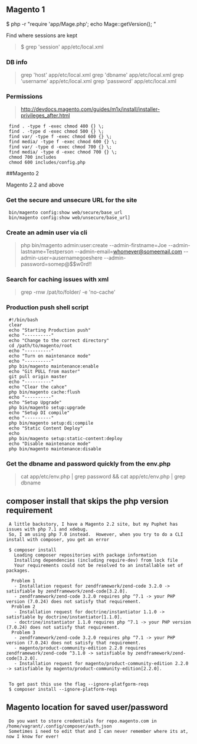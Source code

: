 ## Magento 1

$ php -r "require 'app/Mage.php'; echo Mage::getVersion(); "

Find where sessions are kept

> $ grep 'session' app/etc/local.xml

### DB info

> grep 'host' app/etc/local.xml grep 'dbname' app/etc/local.xml grep 'username' app/etc/local.xml grep 'password' app/etc/local.xml

### Permissions

> http://devdocs.magento.com/guides/m1x/install/installer-privileges_after.html

     find . -type f -exec chmod 400 {} \;
     find . -type d -exec chmod 500 {} \; 
     find var/ -type f -exec chmod 600 {} \; 
     find media/ -type f -exec chmod 600 {} \;
     find var/ -type d -exec chmod 700 {} \; 
     find media/ -type d -exec chmod 700 {} \;
     chmod 700 includes
     chmod 600 includes/config.php

##Magento 2

Magento 2.2 and above

### Get the secure and unsecure URL for the site

     bin/magento config:show web/secure/base_url
     bin/magento config:show web/unsecure/base_url]

### Create an admin user via cli

> php bin/magento admin:user:create --admin-firstname=Joe --admin-lastname=Testperson --admin-email=whomever@someemail.com --admin-user=ausernamegoeshere --admin-password=somep@$$w0rd!! 

### Search for caching issues with xml

> grep -rnw /pat/to/folder/ -e 'no-cache'

### Production push shell script

     #!/bin/bash
     clear
     echo "Starting Production push"
     echo "----------"
     echo "Change to the correct directory"
     cd /path/to/magento/root
     echo "----------"
     echo "Turn on maintenance mode"
     echo "----------"
     php bin/magento maintenance:enable
     echo "Git PULL from master"
     git pull origin master
     echo "----------"
     echo "Clear the cahce"
     php bin/magento cache:flush
     echo "----------"
     echo "Setup Upgrade"
     php bin/magento setup:upgrade
     echo "Setup DI compile"
     echo "----------"
     php bin/magento setup:di:compile
     echo "Static Content Deploy"
     echo
     php bin/magento setup:static-content:deploy
     echo "Disable maintenance mode"
     php bin/magento maintenance:disable

### Get the dbname and password quickly from the env.php

> cat app/etc/env.php | grep password && cat app/etc/env.php | grep dbname

## composer install that skips the php version requirement
     A little backstory, I have a Magento 2.2 site, but my Puphet has issues with php 7.1 and xdebug.
     So, I am using php 7.0 instead.  However, when you try to do a CLI install with composer, you get an error
     
     $ composer install
       Loading composer repositories with package information
       Installing dependencies (including require-dev) from lock file
       Your requirements could not be resolved to an installable set of packages.

      Problem 1
       - Installation request for zendframework/zend-code 3.2.0 -> satisfiable by zendframework/zend-code[3.2.0].
       - zendframework/zend-code 3.2.0 requires php ^7.1 -> your PHP version (7.0.24) does not satisfy that requirement.
      Problem 2
       - Installation request for doctrine/instantiator 1.1.0 -> satisfiable by doctrine/instantiator[1.1.0].
       - doctrine/instantiator 1.1.0 requires php ^7.1 -> your PHP version (7.0.24) does not satisfy that requirement.
      Problem 3
       - zendframework/zend-code 3.2.0 requires php ^7.1 -> your PHP version (7.0.24) does not satisfy that requirement.
       - magento/product-community-edition 2.2.0 requires zendframework/zend-code ^3.1.0 -> satisfiable by zendframework/zend-code[3.2.0].
       - Installation request for magento/product-community-edition 2.2.0 -> satisfiable by magento/product-community-edition[2.2.0].


     To get past this use the flag --ignore-platfgorm-reqs     
     $ composer install --ignore-platform-reqs

## Magento location for saved user/password 
     Do you want to store credentials for repo.magento.com in /home/vagrant/.config/composer/auth.json
     Sometimes i need to edit that and I can never remember where its at, now I know for ever!
